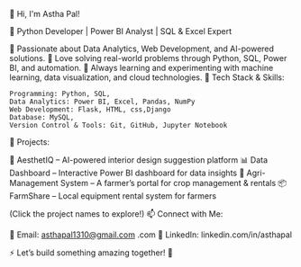 👋 Hi, I'm Astha Pal!

🚀 Python Developer | Power BI Analyst | SQL & Excel Expert

📍 Passionate about Data Analytics, Web Development, and AI-powered solutions.
🎯 Love solving real-world problems through Python, SQL, Power BI, and automation.
📌 Always learning and experimenting with machine learning, data visualization, and cloud technologies.
🔧 Tech Stack & Skills:

    Programming: Python, SQL, 
    Data Analytics: Power BI, Excel, Pandas, NumPy
    Web Development: Flask, HTML, css,Django
    Database: MySQL,
    Version Control & Tools: Git, GitHub, Jupyter Notebook

📂 Projects:

🚀 AesthetIQ – AI-powered interior design suggestion platform
📊 Data Dashboard – Interactive Power BI dashboard for data insights
🌾 Agri-Management System – A farmer’s portal for crop management & rentals
📦 FarmShare – Local equipment rental system for farmers

(Click the project names to explore!)
📫 Connect with Me:

📧 Email: asthapal1310@gmail.com
.com
💼 LinkedIn: linkedin.com/in/asthapal


⚡ Let’s build something amazing together! 🚀
